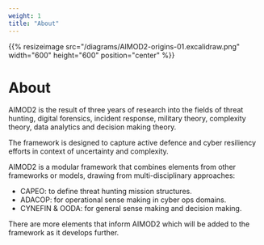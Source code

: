 ```yaml
---
weight: 1
title: "About"
---
```


{{% resizeimage src="/diagrams/AIMOD2-origins-01.excalidraw.png" width="600" height="600" position="center" %}}

# About

AIMOD2 is the result of three years of research into the fields of threat hunting, digital forensics, incident response, military theory, complexity theory, data analytics and decision making theory.

The framework is designed to capture active defence and cyber resiliency efforts in context of uncertainty and complexity.

AIMOD2 is a modular framework that combines elements from other frameworks or models, drawing from multi-disciplinary approaches:

- CAPEO: to define threat hunting mission structures.
- ADACOP: for operational sense making in cyber ops domains.
- CYNEFIN & OODA: for general sense making and decision making.

There are more elements that inform AIMOD2 which will be added to the framework as it develops further.

